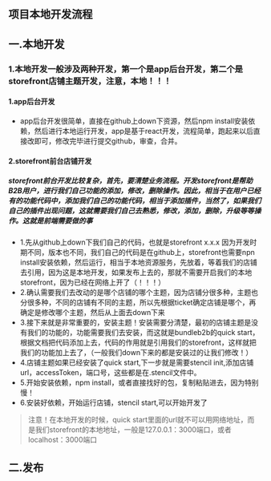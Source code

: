 项目本地开发流程
----

## 一.本地开发
### 1.本地开发一般涉及两种开发，第一个是app后台开发，第二个是storefront店铺主题开发，注意，本地！！！
#### 1.app后台开发
+ app后台开发很简单，直接在github上down下资源，然后npm install安装依赖，然后进行本地运行开发，app是基于react开发，流程简单，跑起来以后直接改即可，修改完毕进行提交github，审查，合并。
#### 2.storefront前台店铺开发
##### storefront前台开发比较复杂，首先，要清楚业务流程。开发storefront是帮助B2B用户，进行我们自己功能的添加，修改，删除操作。因此，相当于在用户已经有的功能代码中，添加我们自己的功能代码，相当于添加插件，当然了，如果我们自己的插件出现问题，这就需要我们自己去熟悉，修改，添加，删除，升级等等操作。这就是前端需要做的事
+ 1.先从github上down下我们自己的代码，也就是storefront x.x.x 因为开发时期不同，版本也不同，我们自己的代码是在github上，storefront也需要npn install安装依赖，然后运行，相当于本地资源服务，先放着，等着我们的店铺去引用，因为这是本地开发，如果发布上去的，那就不需要开启我们的本地storefront，因为已经在网络上开了（！！！）
+ 2.确认需要我们去改动的是哪个店铺的哪个主题，因为店铺分很多种，主题也分很多种，不同的店铺有不同的主题，所以先根据ticket确定店铺是哪个，再确定是修改哪个主题，然后从上面去down下来
+ 3.接下来就是非常重要的，安装主题！安装需要分清楚，最初的店铺主题是没有我们的功能的，功能需要我们去安装，而这就是bundleb2b的quick start，根据文档把代码添加上去，代码的作用就是引用我们的storefront，这样就把我们的功能加上去了，（一般我们down下来的都是安装过的让我们修改！）
+ 4.店铺主题如果已经安装了quick start,下一步就是需要stencil init,添加店铺url，accessToken，端口号，这些都是在.stencil文件中。
+ 5.开始安装依赖，npm install，或者直接找好的包，复制粘贴进去，因为特别慢！
+ 6.安装好依赖，开始运行店铺，stencil start,可以开始开发了

> 注意！在本地开发的时候，quick start里面的url就不可以用网络地址，而是我们storefront的本地地址，一般是127.0.0.1：3000端口，或者localhost：3000端口


## 二.发布